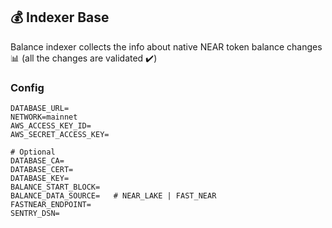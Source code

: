 ## 💰 Indexer Base

Balance indexer collects the info about native NEAR token balance changes 📊 (all the changes are validated ✔️)

### Config

```
DATABASE_URL=
NETWORK=mainnet
AWS_ACCESS_KEY_ID=
AWS_SECRET_ACCESS_KEY=

# Optional
DATABASE_CA=
DATABASE_CERT=
DATABASE_KEY=
BALANCE_START_BLOCK=
BALANCE_DATA_SOURCE=   # NEAR_LAKE | FAST_NEAR
FASTNEAR_ENDPOINT=
SENTRY_DSN=
```
